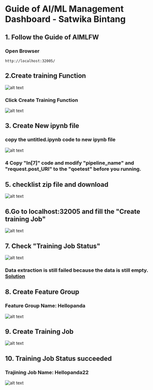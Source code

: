 # Guide of AI/ML Management Dashboard - Satwika Bintang
## 1. Follow the Guide of AIMLFW
### Open Browser
```
http://localhost:32005/
```
## 2.Create training Function

![alt text](image-1.png)
### Click **Create Training Function**
![alt text](image-2.png)
## 3. Create New ipynb file
### copy the untitled.ipynb code to new ipynb file
![alt text](image-3.png)
### 4 Copy "In[7]" code and modify "pipeline_name" and "request.post_URI" to the "qoetest" before you running.
## 5. checklist zip file and download 
![alt text](image-4.png)
## 6.Go to localhost:32005 and fill the "Create training Job"
![alt text](image-5.png)
## 7. Check "Training Job Status"
![alt text](image.png)
### Data extraction  is still failed because the data is still empty. [Solution](https://hackmd.io/ai9WR29zTl2Rmle8K4-Yog#7-2-Rroblem-2%EF%BC%9AInfluxDB-datalake-cant-able-to-training-)

## 8. Create Feature Group
### Feature Group  Name: Hellopanda
![alt text](image-7.png)
## 9. Create Training Job
![alt text](image-8.png)
## 10. Training Job Status succeeded
### Trajining Job Name: Hellopanda22
![alt text](image-9.png)